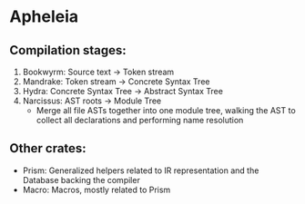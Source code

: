 # Apheleia

## Compilation stages:
1. Bookwyrm: Source text -> Token stream
2. Mandrake: Token stream -> Concrete Syntax Tree
3. Hydra: Concrete Syntax Tree -> Abstract Syntax Tree
4. Narcissus: AST roots -> Module Tree
   - Merge all file ASTs together into one module tree, walking the AST to collect all declarations
   and performing name resolution

## Other crates:
- Prism: Generalized helpers related to IR representation and the Database backing the compiler
- Macro: Macros, mostly related to Prism